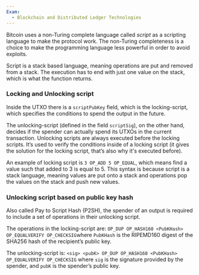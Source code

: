 ```yaml
---
Exam:
  - Blockchain and Distributed Ledger Technologies
---
```

Bitcoin uses a non-Turing complete language called _script_ as a scripting language to make the protocol work. The non-Turing completeness is a choice to make the programming language less powerful in order to avoid exploits.

Script is a stack based language, meaning operations are put and removed from a stack. The execution has to end with just one value on the stack, which is what the function returns.

### Locking and Unlocking script

Inside the UTXO there is a `scriptPubKey` field, which is the locking-script, which specifies the conditions to spend the output in the future.

The unlocking-script (defined in the field `scriptSig`), on the other hand, decides if the spender can actually spend its UTXOs in the current transaction. Unlocking scripts are always executed before the locking scripts. It’s used to verify the conditions inside of a locking script (it gives the solution for the locking script, that’s also why it's executed before).

An example of locking script is `3 OP_ADD 5 OP_EQUAL`, which means find a value such that added to 3 is equal to 5. This syntax is because script is a stack language, meaning values are put onto a stack and operations pop the values on the stack and push new values.

### Unlocking script based on public key hash

Also called Pay to Script Hash (P2SH), the spender of an output is required to include a set of operations in their unlocking script.

The operations in the locking-script are: `OP_DUP OP_HASH160 <PubKHash> OP_EQUALVERIFY OP_CHECKSIG`where `PubKHash` is the RIPEMD160 digest of the SHA256 hash of the recipient’s public key.

The unlocking-script is: `<sig> <pubK> OP_DUP OP_HASH160 <PubKHash> OP_EQUALVERIFY OP_CHECKSIG` where `sig` is the signature provided by the spender, and `pubK` is the spender’s public key.